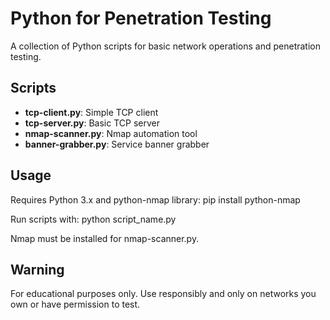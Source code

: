 # Python for Penetration Testing

A collection of Python scripts for basic network operations and penetration testing.

## Scripts

- **tcp-client.py**: Simple TCP client
- **tcp-server.py**: Basic TCP server
- **nmap-scanner.py**: Nmap automation tool
- **banner-grabber.py**: Service banner grabber

## Usage

Requires Python 3.x and python-nmap library:
pip install python-nmap

Run scripts with:
python script_name.py

Nmap must be installed for nmap-scanner.py.

## Warning

For educational purposes only. Use responsibly and only on networks you own or have permission to test.

